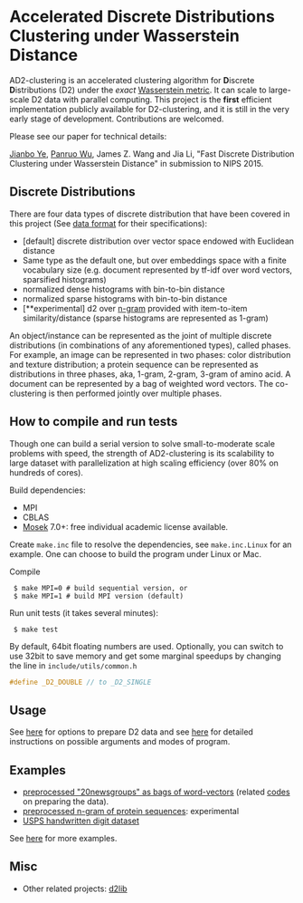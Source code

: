 Accelerated Discrete Distributions Clustering under Wasserstein Distance
=============

AD2-clustering is an accelerated clustering algorithm for **D**iscrete **D**istributions (D2)
under the *exact* [Wasserstein metric](http://en.wikipedia.org/wiki/Wasserstein_metric).
It can scale to large-scale D2 data with parallel computing. 
This project is the __first__ efficient implementation publicly available for D2-clustering,
and it is still in the very early stage of development. Contributions are welcomed. 

Please see our paper for technical details: 

[Jianbo Ye](http://www.personal.psu.edu/jxy198), [Panruo Wu](http://www.cs.ucr.edu/~pwu011/), James Z. Wang and Jia Li, "Fast Discrete Distribution Clustering under Wasserstein Distance" in submission to NIPS 2015.


## Discrete Distributions
There are four data types of discrete distribution that have been covered
in this project (See [data format](data) for their specifications):
 - [default] discrete distribution over vector space endowed with Euclidean distance
 - Same type as the default one, but over embeddings space with a finite vocabulary size
   (e.g. document represented by tf-idf over word vectors, sparsified histograms)
 - normalized dense histograms with bin-to-bin distance
 - normalized sparse histograms with bin-to-bin distance
 - [**experimental] d2 over [n-gram](http://en.wikipedia.org/wiki/N-gram) provided
   with item-to-item similarity/distance (sparse histograms are represented as 1-gram)

An object/instance can be represented as the joint of multiple discrete
distributions (in combinations of any aforementioned types), called phases. 
For example, an image can be represented in two phases: 
color distribution and texture distribution; a protein
sequence can be represented as distributions in three phases, aka,
1-gram, 2-gram, 3-gram of amino acid. A document can be represented by 
a bag of weighted word vectors.
The co-clustering is then performed jointly over multiple phases.

## How to compile and run tests
Though one can build a serial version to solve small-to-moderate scale problems with speed,
the strength of AD2-clustering is its scalability to large dataset with parallelization at 
high scaling efficiency (over 80% on hundreds of cores). 

Build dependencies:
 - MPI
 - CBLAS
 - [Mosek](https://mosek.com) 7.0+: free individual academic license available.


Create `make.inc` file to resolve the dependencies, see `make.inc.Linux` for an example.
One can choose to build the program under Linux or Mac. 

Compile
```
 $ make MPI=0 # build sequential version, or
 $ make MPI=1 # build MPI version (default)
```

Run unit tests (it takes several minutes):
```
 $ make test 
```

By default, 64bit floating numbers are used. Optionally, you can switch to use 32bit to save
memory and get some marginal speedups by changing the line in `include/utils/common.h`
```c
#define _D2_DOUBLE // to _D2_SINGLE
```

## Usage

See [here](data) for options to prepare D2 data and 
see [here](src/app) for detailed instructions on possible arguments and modes of program.

## Examples
 - [preprocessed "20newsgroups" as bags of word-vectors](experiment/pbs_run_server_20news.sh) (related [codes](https://github.com/bobye/20newsgroups) on preparing the data).
 - [preprocessed n-gram of protein sequences](data/protein_seq): experimental
 - [USPS handwritten digit dataset](experiment/pbs_run_server_usps.sh)

See [here](test) for more examples.


## Misc
 - Other related projects: [d2lib](https://github.com/colourbrain/d2lib)


